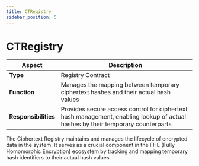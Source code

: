 ```yaml
---
title: CTRegistry
sidebar_position: 5
---
```


# CTRegistry
| Aspect | Description |
|--------|-------------|
| **Type** | Registry Contract |
| **Function** | Manages the mapping between temporary ciphertext hashes and their actual hash values |
| **Responsibilities** | Provides secure access control for ciphertext hash management, enabling lookup of actual hashes by their temporary counterparts |

The Ciphertext Registry maintains and manages the lifecycle of encrypted data in the system. It serves as a crucial component in the FHE (Fully Homomorphic Encryption) ecosystem by tracking and mapping temporary hash identifiers to their actual hash values.
